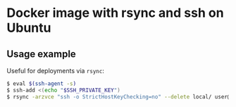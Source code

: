 # Docker image with rsync and ssh on Ubuntu

## Usage example

Useful for deployments via `rsync`:

```bash
$ eval $(ssh-agent -s)
$ ssh-add <(echo "$SSH_PRIVATE_KEY")
$ rsync -arzvce "ssh -o StrictHostKeyChecking=no" --delete local/ user@remote:~/prod/
```
